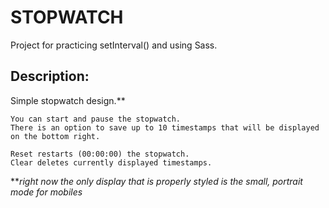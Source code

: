 # STOPWATCH
Project for practicing setInterval() and using Sass. 


## Description:
Simple stopwatch design.** 
```
You can start and pause the stopwatch. 
There is an option to save up to 10 timestamps that will be displayed on the bottom right. 

Reset restarts (00:00:00) the stopwatch. 
Clear deletes currently displayed timestamps. 
```

***right now the only display that is properly styled is the small, portrait mode for mobiles*

